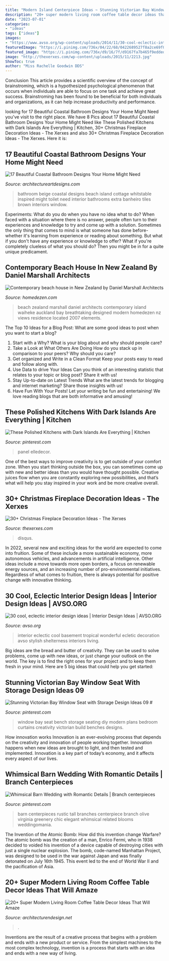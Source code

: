 ```yaml
---
title: "Modern Island Centerpiece Ideas ~ Stunning Victorian Bay Window Seat With Storage Design Ideas 09 #"
description: "20+ super modern living room coffee table decor ideas that will amaze"
date: "2023-07-01"
categories:
- "ideas"
tags: ["ideas"]
images:
- "https://www.avso.org/wp-content/uploads/2014/11/30-cool-eclectic-interior-design-ideas-1416300189.jpeg"
featuredImage: "https://i.pinimg.com/736x/04/22/68/0422689527f8a2ce69f020bb2d6b519e.jpg"
featured_image: "https://i.pinimg.com/736x/d9/16/7f/d9167fa7b465f9eddede29e39f120e31.jpg"
image: "http://thexerxes.com/wp-content/uploads/2015/11/2213.jpg"
ShowToc: true
author: "Miss Rachelle Goodwin DDS"
---
```



Conclusion
This article provides a scientific overview of the concept of brainstroming, which is a hypothesized psychological phenomenon that occurs when individuals are able to focus on one task and achieve great success. Brainstroming has been found to be beneficial for both individuals and organizations, as it can help increase productivity and performance.

	

		
looking for 17 Beautiful Coastal Bathroom Designs Your Home Might Need you've visit to the right place. We have 8 Pics about 17 Beautiful Coastal Bathroom Designs Your Home Might Need like These Polished Kitchens with Dark Islands Are Everything | Kitchen, 30+ Christmas Fireplace Decoration Ideas - The Xerxes and also 30+ Christmas Fireplace Decoration Ideas - The Xerxes. Here it is:
		
    
## 17 Beautiful Coastal Bathroom Designs Your Home Might Need

<img loading=lazy src="https://www.architectureartdesigns.com/wp-content/uploads/2015/05/17-Beautiful-Coastal-Bathroom-Designs-Your-Home-Might-Need-7-630x942.jpg" onerror="this.onerror=null;this.src='https://tse2.mm.bing.net/th?id=OIP.RP_rvQpAu6oFc-9DhMDqgwHaLE&amp;pid=15.1';" alt="17 Beautiful Coastal Bathroom Designs Your Home Might Need">

_Source: architectureartdesigns.com_

>bathroom beige coastal designs beach island cottage whitstable inspired might toilet need interior bathrooms extra banheiro tiles brown interiors window. 

	

Experiments: What do you do when you have no idea what to do?
When faced with a situation where there is no answer, people often turn to their experiences and knowledge to try and come up with a solution. Sometimes the only thing that comes to mind is what someone has done before- whether it's learning from experience or reading about something. But what if you don't have any experience or knowledge to offer? What if you're completely clueless of what you should do? Then you might be in for a quite unique predicament.

    
## Contemporary Beach House In New Zealand By Daniel Marshall Architects

<img loading=lazy src="http://www.homedezen.com/wp-content/uploads/2014/06/Contemporary-beach-house-in-New-Zealand-by-Daniel-Marshall-Architects-08-900x593.jpg" onerror="this.onerror=null;this.src='https://tse1.mm.bing.net/th?id=OIP.H9SylpgNgMKo_f34F3ukXQHaE4&amp;pid=15.1';" alt="Contemporary beach house in New Zealand by Daniel Marshall Architects">

_Source: homedezen.com_

>beach zealand marshall daniel architects contemporary island waiheke auckland bay breathtaking designed modern homedezen nz views residence located 2007 elements. 

	

The Top 10 Ideas for a Blog Post: What are some good ideas to post when you want to start a blog?
1. Start with a Why?
What is your blog about and why should people care? 
2. Take a Look at What Others Are Doing
How do you stack up in comparison to your peers? Why should you care? 
3. Get organized and Write in a Clean Format
Keep your posts easy to read and follow along with. 
4. Use Data to drive Your Ideas
Can you think of an interesting statistic that relates to your topic or blog post? Share it with us! 
5. Stay Up-to-date on Latest Trends
What are the latest trends for blogging and internet marketing? Share those insights with us! 
6. Have Fun With Your Posts!
Let your writing be fun and entertaining! We love reading blogs that are both informative and amusing!

    
## These Polished Kitchens With Dark Islands Are Everything | Kitchen

<img loading=lazy src="https://i.pinimg.com/736x/04/22/68/0422689527f8a2ce69f020bb2d6b519e.jpg" onerror="this.onerror=null;this.src='https://tse4.mm.bing.net/th?id=OIP.6_2gtHhgvqi0N-i7tY9HegHaLF&amp;pid=15.1';" alt="These Polished Kitchens with Dark Islands Are Everything | Kitchen">

_Source: pinterest.com_

>panel elledecor. 

	

One of the best ways to improve creativity is to get outside of your comfort zone. When you start thinking outside the box, you can sometimes come up with new and better ideas than you would have thought possible. Creative juices flow when you are constantly exploring new possibilities, and that’s what will help you stay inspired in your work and be more creative overall.

    
## 30+ Christmas Fireplace Decoration Ideas - The Xerxes

<img loading=lazy src="http://thexerxes.com/wp-content/uploads/2015/11/2213.jpg" onerror="this.onerror=null;this.src='https://tse1.mm.bing.net/th?id=OIP.2ugcZW1JnyCinJabotldXQHaK0&amp;pid=15.1';" alt="30+ Christmas Fireplace Decoration Ideas - The Xerxes">

_Source: thexerxes.com_

>disqus. 

	

In 2022, several new and exciting ideas for the world are expected to come into fruition. Some of these include a more sustainable economy, more autonomous vehicles, and advancements in artificial intelligence. Other ideas include a move towards more open borders, a focus on renewable energy sources, and an increasing number of pro-environmental initiatives. Regardless of what comes to fruition, there is always potential for positive change with innovative thinking.

    
## 30 Cool, Eclectic Interior Design Ideas | Interior Design Ideas | AVSO.ORG

<img loading=lazy src="https://www.avso.org/wp-content/uploads/2014/11/30-cool-eclectic-interior-design-ideas-1416300189.jpeg" onerror="this.onerror=null;this.src='https://tse2.mm.bing.net/th?id=OIP.7VeWlU5l5ToeWd-DU-KxngHaJ4&amp;pid=15.1';" alt="30 cool, eclectic interior design ideas | Interior Design Ideas | AVSO.ORG">

_Source: avso.org_

>interior eclectic cool basement tropical wonderful ecletic decoration avso stylish shelterness interiors living. 

	

Big ideas are the bread and butter of creativity. They can be used to solve problems, come up with new ideas, or just change your outlook on the world. The key is to find the right ones for your project and to keep them fresh in your mind. Here are 5 big ideas that could help you get started: 

    
## Stunning Victorian Bay Window Seat With Storage Design Ideas 09 #

<img loading=lazy src="https://i.pinimg.com/736x/d9/16/7f/d9167fa7b465f9eddede29e39f120e31.jpg" onerror="this.onerror=null;this.src='https://tse3.mm.bing.net/th?id=OIP.cf6NDZ_1cBRSvUEfTK4ONwHaE8&amp;pid=15.1';" alt="Stunning Victorian Bay Window Seat with Storage Design Ideas 09 #">

_Source: pinterest.com_

>window bay seat bench storage seating diy modern plans bedroom curtains creativity victorian build benches designs. 

	

How innovation works
Innovation is an ever-evolving process that depends on the creativity and innovation of people working together. Innovation happens when new ideas are brought to light, and then tested and implemented. Innovation is a key part of today’s economy, and it affects every aspect of our lives.

    
## Whimsical Barn Wedding With Romantic Details | Branch Centerpieces

<img loading=lazy src="https://i.pinimg.com/736x/1c/e4/29/1ce4295dff52b793ac045cabc3fe6aef.jpg" onerror="this.onerror=null;this.src='https://tse2.mm.bing.net/th?id=OIP.vumLB2X-nruBHaDv7hJfhQHaLH&amp;pid=15.1';" alt="Whimsical Barn Wedding with Romantic Details | Branch centerpieces">

_Source: pinterest.com_

>barn centerpieces rustic tall branches centerpiece branch olive virginia greenery chic elegant whimsical related blooms weddingomania. 

	

The Invention of the Atomic Bomb: How did this invention change Warfare?
The atomic bomb was the creation of a man, Enrico Fermi, who in 1938 decided to voided his invention of a device capable of destroying cities with just a single nuclear explosion. The bomb, code-named Manhattan Project, was designed to be used in the war against Japan and was finally detonated on July 16th 1945. This event led to the end of World War II and the pacification of Asia.

    
## 20+ Super Modern Living Room Coffee Table Decor Ideas That Will Amaze

<img loading=lazy src="https://cdn.architecturendesign.net/wp-content/uploads/2015/11/AD-21-bottle-vase-coffee-table-decor.jpg" onerror="this.onerror=null;this.src='https://tse4.mm.bing.net/th?id=OIP.kWCZLd9woBskpfGy9AqRaAHaKc&amp;pid=15.1';" alt="20+ Super Modern Living Room Coffee Table Decor Ideas That Will Amaze">

_Source: architecturendesign.net_

>. 

	

Inventions are the result of a creative process that begins with a problem and ends with a new product or service. From the simplest machines to the most complex technology, invention is a process that starts with an idea and ends with a new way of living.

